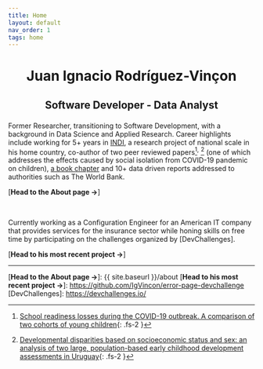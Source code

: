 ```yaml
---
title: Home
layout: default
nav_order: 1
tags: home
---
```


# <p align=center>Juan Ignacio Rodríguez-Vinçon</p>
## <p align=center>Software Developer - Data Analyst</p>

Former Researcher, transitioning to Software Development, with a background in Data Science and Applied Research. Career highlights include working for 5+ years in [INDI], a research project of national scale in his home country, co-author of two peer reviewed papers[^1]<sup>,</sup> [^2] (one of which addresses the effects caused by social isolation from COVID-19 pandemic on children), [a book chapter] and 10+ data driven reports addressed to authorities such as The World Bank.

[**Head to the About page →**]

<br/>

Currently working as a Configuration Engineer for an American IT company that provides services for the insurance sector while honing skills on free time by participating on the challenges organized by [DevChallenges].

[**Head to his most recent project →**]

----

[^1]: [School readiness losses during the COVID-19 outbreak. A comparison of two cohorts of young children](https://srcd.onlinelibrary.wiley.com/doi/10.1111/cdev.13738){: .fs-2 }
[^2]: [Developmental disparities based on socioeconomic status and sex: an analysis of two large, population-based early childhood development assessments in Uruguay](https://www.tandfonline.com/doi/abs/10.1080/03004430.2021.1946528){: .fs-2 }

[INDI]: https://www.ineed.edu.uy/socioemocional/experiencias/inventario-de-desarrollo-infantil-indi.html
[a book chapter]: https://psyarxiv.com/xg2hj/
[**Head to the About page →**]: {{ site.baseurl }}/about
[**Head to his most recent project →**]: https://github.com/IgVincon/error-page-devchallenge
[DevChallenges]: https://devchallenges.io/
